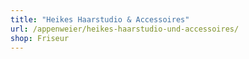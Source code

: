 ```yaml
---
title: "Heikes Haarstudio & Accessoires"
url: /appenweier/heikes-haarstudio-und-accessoires/
shop: Friseur
---
```

